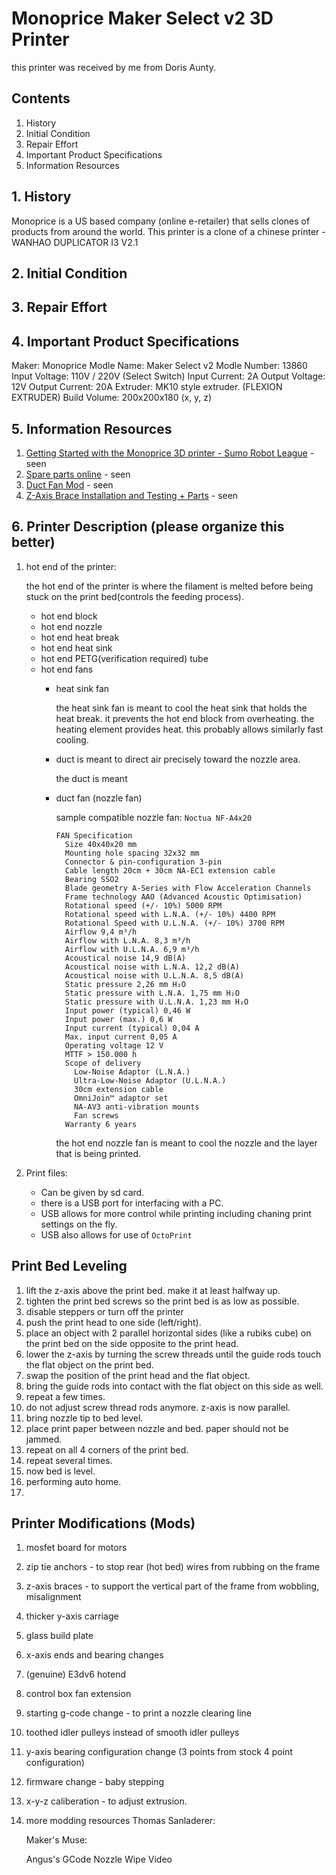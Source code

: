 # Monoprice Maker Select v2 3D Printer
this printer was received by me from Doris Aunty. 

## Contents
1. History
2. Initial Condition
3. Repair Effort
4. Important Product Specifications
5. Information Resources

## 1. History
Monoprice is a US based company (online e-retailer) that sells clones of products from around the world. This printer is a clone of a chinese printer - WANHAO DUPLICATOR I3 V2.1

## 2. Initial Condition

## 3. Repair Effort

## 4. Important Product Specifications
Maker: Monoprice
Modle Name: Maker Select v2
Modle Number: 13860
Input Voltage: 110V / 220V (Select Switch)
Input Current: 2A
Output Voltage: 12V
Output Current: 20A
Extruder: MK10 style extruder. (FLEXION EXTRUDER)
Build Volume: 200x200x180 (x, y, z)

## 5. Information Resources
1. [Getting Started with the Monoprice 3D printer - Sumo Robot League](https://www.youtube.com/watch?v=8ScO0BHtAAI&ab_channel=SumoRobotLeague) - seen
2. [Spare parts online](https://www.wanhao-monoprice-parts.com/maker-select-v2) - seen
3. [Duct Fan Mod](https://www.thingiverse.com/thing:1025471) - seen
4. [Z-Axis Brace Installation and Testing + Parts](https://www.youtube.com/watch?v=vBTG0YWVYQM&ab_channel=InsideTheMindOfMatt) - seen

## 6. Printer Description (please organize this better)



1. hot end of the printer:

    the hot end of the printer is where the filament is melted before being stuck on the print bed(controls the feeding process).
    - hot end block
    - hot end nozzle
    - hot end heat break
    - hot end heat sink
    - hot end PETG(verification required) tube
    - hot end fans
      - heat sink fan
        
        the heat sink fan is meant to cool the heat sink that holds the heat break. it prevents the hot end block from overheating. the heating element provides heat. this probably allows similarly fast cooling.
      - duct is meant to direct air precisely toward the nozzle area.
    
        the duct is meant 
      - duct fan (nozzle fan)
     
        sample compatible nozzle fan: `Noctua NF-A4x20`
        ```
        FAN Specification
          Size 40x40x20 mm
          Mounting hole spacing 32x32 mm
          Connector & pin-configuration 3-pin
          Cable length 20cm + 30cm NA-EC1 extension cable
          Bearing SSO2
          Blade geometry A-Series with Flow Acceleration Channels
          Frame technology AAO (Advanced Acoustic Optimisation)
          Rotational speed (+/- 10%) 5000 RPM
          Rotational speed with L.N.A. (+/- 10%) 4400 RPM
          Rotational Speed with U.L.N.A. (+/- 10%) 3700 RPM
          Airflow 9,4 m³/h
          Airflow with L.N.A. 8,3 m³/h
          Airflow with U.L.N.A. 6,9 m³/h
          Acoustical noise 14,9 dB(A)
          Acoustical noise with L.N.A. 12,2 dB(A)
          Acoustical noise with U.L.N.A. 8,5 dB(A)
          Static pressure 2,26 mm H₂O
          Static pressure with L.N.A. 1,75 mm H₂O
          Static pressure with U.L.N.A. 1,23 mm H₂O
          Input power (typical) 0,46 W
          Input power (max.) 0,6 W
          Input current (typical) 0,04 A
          Max. input current 0,05 A
          Operating voltage 12 V
          MTTF > 150.000 h
          Scope of delivery
            Low-Noise Adaptor (L.N.A.)
            Ultra-Low-Noise Adaptor (U.L.N.A.)
            30cm extension cable
            OmniJoin™ adaptor set
            NA-AV3 anti-vibration mounts
            Fan screws
          Warranty 6 years
        ```
    
        the hot end nozzle fan is meant to cool the nozzle and the layer that is being printed.
2. Print files:
   - Can be given by sd card.
   - there is a USB port for interfacing with a PC.
   - USB allows for more control while printing including chaning print settings on the fly.
   - USB also allows for use of `OctoPrint`
 


## Print Bed Leveling
1. lift the z-axis above the print bed. make it at least halfway up.
2. tighten the print bed screws so the print bed is as low as possible.
3. disable steppers or turn off the printer
4. push the print head to one side (left/right).
5. place an object with 2 parallel horizontal sides (like a rubiks cube) on the print bed on the side opposite to the print head.
6. lower the z-axis by turning the screw threads until the guide rods touch the flat object on the print bed.
7. swap the position of the print head and the flat object.
8. bring the guide rods into contact with the flat object on this side as well.
9. repeat a few times.
10. do not adjust screw thread rods anymore. z-axis is now parallel.
11. bring nozzle tip to bed level.
12. place print paper between nozzle and bed. paper should not be jammed.
13. repeat on all 4 corners of the print bed.
14. repeat several times.
15. now bed is level.
16. performing auto home.
17. 


## Printer Modifications (Mods)
1. mosfet board for motors
2. zip tie anchors - to stop rear (hot bed) wires from rubbing on the frame
3. z-axis braces - to support the vertical part of the frame from wobbling, misalignment
4. thicker y-axis carriage
5. glass build plate
6. x-axis ends and bearing changes
7. (genuine) E3dv6 hotend
8. control box fan extension
9. starting g-code change - to print a nozzle clearing line
10. toothed idler pulleys instead of smooth idler pulleys
11. y-axis bearing configuration change (3 points from stock 4 point configuration)
12. firmware change - baby stepping
13. x-y-z caliberation - to adjust extrusion.
14. more modding resources
    Thomas Sanladerer:

    Maker's Muse:

    Angus's GCode Nozzle Wipe Video




    
